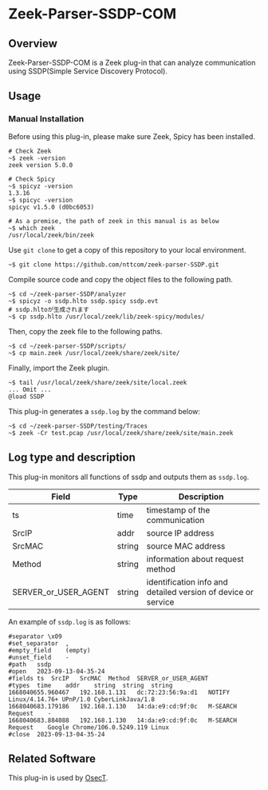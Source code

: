 # Zeek-Parser-SSDP-COM

## Overview

Zeek-Parser-SSDP-COM is a Zeek plug-in that can analyze communication using SSDP(Simple Service Discovery Protocol).

## Usage

### Manual Installation

Before using this plug-in, please make sure Zeek, Spicy has been installed.

````
# Check Zeek
~$ zeek -version
zeek version 5.0.0

# Check Spicy
~$ spicyz -version
1.3.16
~$ spicyc -version
spicyc v1.5.0 (d0bc6053)

# As a premise, the path of zeek in this manual is as below
~$ which zeek
/usr/local/zeek/bin/zeek
````

Use `git clone` to get a copy of this repository to your local environment.
```
~$ git clone https://github.com/nttcom/zeek-parser-SSDP.git
```

Compile source code and copy the object files to the following path.
```
~$ cd ~/zeek-parser-SSDP/analyzer
~$ spicyz -o ssdp.hlto ssdp.spicy ssdp.evt
# ssdp.hltoが生成されます
~$ cp ssdp.hlto /usr/local/zeek/lib/zeek-spicy/modules/
```

Then, copy the zeek file to the following paths.
```
~$ cd ~/zeek-parser-SSDP/scripts/
~$ cp main.zeek /usr/local/zeek/share/zeek/site/
```

Finally, import the Zeek plugin.
```
~$ tail /usr/local/zeek/share/zeek/site/local.zeek
... Omit ...
@load SSDP
```

This plug-in generates a `ssdp.log` by the command below:
```
~$ cd ~/zeek-parser-SSDP/testing/Traces
~$ zeek -Cr test.pcap /usr/local/zeek/share/zeek/site/main.zeek
```

## Log type and description
This plug-in monitors all functions of ssdp and outputs them as `ssdp.log`.

| Field | Type | Description |
| --- | --- | --- |
| ts | time | timestamp of the communication |
| SrcIP | addr | source IP address  |
| SrcMAC | string | source MAC address |
| Method | string | information about request method |
| SERVER_or_USER_AGENT | string | identification info and detailed version of device or service |

An example of `ssdp.log` is as follows:
```
#separator \x09
#set_separator	,
#empty_field	(empty)
#unset_field	-
#path	ssdp
#open	2023-09-13-04-35-24
#fields	ts	SrcIP	SrcMAC	Method	SERVER_or_USER_AGENT
#types	time	addr	string	string	string
1668040655.960467	192.168.1.131	dc:72:23:56:9a:d1	NOTIFY	Linux/4.14.76+ UPnP/1.0 CyberLinkJava/1.8
1668040683.179186	192.168.1.130	14:da:e9:cd:9f:0c	M-SEARCH Request	-
1668040683.884088	192.168.1.130	14:da:e9:cd:9f:0c	M-SEARCH Request	Google Chrome/106.0.5249.119 Linux
#close	2023-09-13-04-35-24
```

## Related Software

This plug-in is used by [OsecT](https://github.com/nttcom/OsecT).


